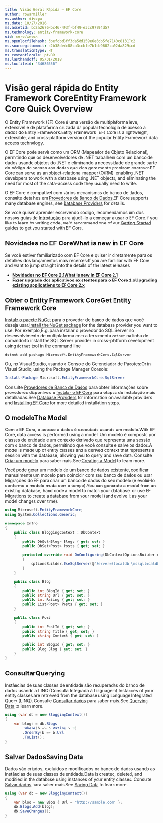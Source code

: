 ```yaml
---
title: Visão Geral Rápida – EF Core
author: rowanmiller
ms.author: divega
ms.date: 10/27/2016
ms.assetid: bc2a2676-bc46-493f-bf49-e3cc97994d57
ms.technology: entity-framework-core
uid: core/index
ms.openlocfilehash: 3befcbd3ff3da5dd159e6e6cb5fe7140c81317c2
ms.sourcegitcommit: a2b38dedc88ca3ccbfe7b1db9602ca02da8294cd
ms.translationtype: HT
ms.contentlocale: pt-BR
ms.lasthandoff: 05/31/2018
ms.locfileid: "34686656"
---
```

# <a name="entity-framework-core-quick-overview"></a><span data-ttu-id="77f02-102">Visão geral rápida do Entity Framework Core</span><span class="sxs-lookup"><span data-stu-id="77f02-102">Entity Framework Core Quick Overview</span></span>

<span data-ttu-id="77f02-103">O Entity Framework (EF) Core é uma versão de multiplaforma leve, extensível e de plataforma cruzada da popular tecnologia de acesso a dados do Entity Framework.</span><span class="sxs-lookup"><span data-stu-id="77f02-103">Entity Framework (EF) Core is a lightweight, extensible, and cross-platform version of the popular Entity Framework data access technology.</span></span>

<span data-ttu-id="77f02-104">O EF Core pode servir como um ORM (Mapeador de Objeto Relacional), permitindo que os desenvolvedores de .NET trabalhem com um banco de dados usando objetos do .NET e eliminando a necessidade de grande parte do código de acesso aos dados que eles geralmente precisam escrever.</span><span class="sxs-lookup"><span data-stu-id="77f02-104">EF Core can serve as an object-relational mapper (O/RM), enabling .NET developers to work with a database using .NET objects, and eliminating the need for most of the data-access code they usually need to write.</span></span> 

<span data-ttu-id="77f02-105">O EF Core é compatível com vários mecanismos de banco de dados, consulte detalhes em [Provedores de Banco de Dados](providers/index.md).</span><span class="sxs-lookup"><span data-stu-id="77f02-105">EF Core supports many database engines, see [Database Providers](providers/index.md) for details.</span></span>

<span data-ttu-id="77f02-106">Se você quiser aprender escrevendo código, recomendamos um dos nossos guias de [Introdução](get-started/index.md) para ajudá-lo a começar a usar o EF Core.</span><span class="sxs-lookup"><span data-stu-id="77f02-106">If you like to learn by writing code, we'd recommend one of our [Getting Started](get-started/index.md) guides to get you started with EF Core.</span></span>

## <a name="what-is-new-in-ef-core"></a><span data-ttu-id="77f02-107">Novidades no EF Core</span><span class="sxs-lookup"><span data-stu-id="77f02-107">What is new in EF Core</span></span>

<span data-ttu-id="77f02-108">Se você estiver familiarizado com EF Core e quiser ir diretamente para os detalhes dos lançamentos mais recentes:</span><span class="sxs-lookup"><span data-stu-id="77f02-108">If you are familiar with EF Core and want to jump straight into the details of the latest releases:</span></span>

- <span data-ttu-id="77f02-109">**[Novidades no EF Core 2.1](xref:core/what-is-new/ef-core-2.1)**</span><span class="sxs-lookup"><span data-stu-id="77f02-109">**[What is new in EF Core 2.1](xref:core/what-is-new/ef-core-2.1)**</span></span>
- <span data-ttu-id="77f02-110">**[Fazer upgrade dos aplicativos existentes para o EF Core 2.x](xref:core/miscellaneous/1x-2x-upgrade)**</span><span class="sxs-lookup"><span data-stu-id="77f02-110">**[Upgrading existing applications to EF Core 2.x](xref:core/miscellaneous/1x-2x-upgrade)**</span></span>


## <a name="get-entity-framework-core"></a><span data-ttu-id="77f02-111">Obter o Entity Framework Core</span><span class="sxs-lookup"><span data-stu-id="77f02-111">Get Entity Framework Core</span></span>

<span data-ttu-id="77f02-112">[Instale o pacote NuGet](https://docs.nuget.org/ndocs/quickstart/use-a-package) para o provedor de banco de dados que você deseja usar.</span><span class="sxs-lookup"><span data-stu-id="77f02-112">[Install the NuGet package](https://docs.nuget.org/ndocs/quickstart/use-a-package) for the database provider you want to use.</span></span> <span data-ttu-id="77f02-113">Por exemplo,</span><span class="sxs-lookup"><span data-stu-id="77f02-113">E.g.</span></span> <span data-ttu-id="77f02-114">para instalar o provedor do SQL Server no desenvolvimento de multiplaforma com a ferramenta `dotnet` na linha de comando:</span><span class="sxs-lookup"><span data-stu-id="77f02-114">to install the SQL Server provider in cross-platform development using `dotnet` tool in the command line:</span></span>

``` Console
dotnet add package Microsoft.EntityFrameworkCore.SqlServer
```

<span data-ttu-id="77f02-115">Ou, no Visual Studio, usando o Console do Gerenciador de Pacotes:</span><span class="sxs-lookup"><span data-stu-id="77f02-115">Or in Visual Studio, using the Package Manager Console:</span></span>

``` PowerShell
Install-Package Microsoft.EntityFrameworkCore.SqlServer
```
<span data-ttu-id="77f02-116">Consulte [Provedores de Banco de Dados](providers/index.md) para obter informações sobre provedores disponíveis e [Instalar o EF Core](get-started/install/index.md) para etapas de instalação mais detalhadas.</span><span class="sxs-lookup"><span data-stu-id="77f02-116">See [Database Providers](providers/index.md) for information on available providers and [Installing EF Core](get-started/install/index.md) for more detailed installation steps.</span></span>

## <a name="the-model"></a><span data-ttu-id="77f02-117">O modelo</span><span class="sxs-lookup"><span data-stu-id="77f02-117">The Model</span></span>

<span data-ttu-id="77f02-118">Com o EF Core, o acesso a dados é executado usando um modelo.</span><span class="sxs-lookup"><span data-stu-id="77f02-118">With EF Core, data access is performed using a model.</span></span> <span data-ttu-id="77f02-119">Um modelo é composto por classes de entidade e um contexto derivado que representa uma sessão com o banco de dados, permitindo que você consulte e salve os dados.</span><span class="sxs-lookup"><span data-stu-id="77f02-119">A model is made up of entity classes and a derived context that represents a session with the database, allowing you to query and save data.</span></span> <span data-ttu-id="77f02-120">Consulte [Criar um modelo](modeling/index.md) para saber mais.</span><span class="sxs-lookup"><span data-stu-id="77f02-120">See [Creating a Model](modeling/index.md) to learn more.</span></span>

<span data-ttu-id="77f02-121">Você pode gerar um modelo de um banco de dados existente, codificar manualmente um modelo para coincidir com seu banco de dados ou usar Migrações do EF para criar um banco de dados do seu modelo (e evolui-lo conforme o modelo muda com o tempo).</span><span class="sxs-lookup"><span data-stu-id="77f02-121">You can generate a model from an existing database, hand code a model to match your database, or use EF Migrations to create a database from your model (and evolve it as your model changes over time).</span></span>

``` csharp
using Microsoft.EntityFrameworkCore;
using System.Collections.Generic;

namespace Intro
{
    public class BloggingContext : DbContext
    {
        public DbSet<Blog> Blogs { get; set; }
        public DbSet<Post> Posts { get; set; }

        protected override void OnConfiguring(DbContextOptionsBuilder optionsBuilder)
        {
            optionsBuilder.UseSqlServer(@"Server=(localdb)\mssqllocaldb;Database=MyDatabase;Trusted_Connection=True;");
        }
    }

    public class Blog
    {
        public int BlogId { get; set; }
        public string Url { get; set; }
        public int Rating { get; set; }
        public List<Post> Posts { get; set; }
    }

    public class Post
    {
        public int PostId { get; set; }
        public string Title { get; set; }
        public string Content { get; set; }

        public int BlogId { get; set; }
        public Blog Blog { get; set; }
    }
}
```

## <a name="querying"></a><span data-ttu-id="77f02-122">Consultar</span><span class="sxs-lookup"><span data-stu-id="77f02-122">Querying</span></span>

<span data-ttu-id="77f02-123">Instâncias de suas classes de entidade são recuperadas do banco de dados usando a LINQ (Consulta Integrada à Linguagem).</span><span class="sxs-lookup"><span data-stu-id="77f02-123">Instances of your entity classes are retrieved from the database using Language Integrated Query (LINQ).</span></span> <span data-ttu-id="77f02-124">Consulte [Consultar dados](querying/index.md) para saber mais.</span><span class="sxs-lookup"><span data-stu-id="77f02-124">See [Querying Data](querying/index.md) to learn more.</span></span>

``` csharp
using (var db = new BloggingContext())
{
    var blogs = db.Blogs
        .Where(b => b.Rating > 3)
        .OrderBy(b => b.Url)
        .ToList();
}
```

## <a name="saving-data"></a><span data-ttu-id="77f02-125">Salvar Dados</span><span class="sxs-lookup"><span data-stu-id="77f02-125">Saving Data</span></span>

<span data-ttu-id="77f02-126">Dados são criados, excluídos e modificados no banco de dados usando as instâncias de suas classes de entidade.</span><span class="sxs-lookup"><span data-stu-id="77f02-126">Data is created, deleted, and modified in the database using instances of your entity classes.</span></span> <span data-ttu-id="77f02-127">Consulte [Salvar dados](saving/index.md) para saber mais.</span><span class="sxs-lookup"><span data-stu-id="77f02-127">See [Saving Data](saving/index.md) to learn more.</span></span>

``` csharp
using (var db = new BloggingContext())
{
    var blog = new Blog { Url = "http://sample.com" };
    db.Blogs.Add(blog);
    db.SaveChanges();
}
```

